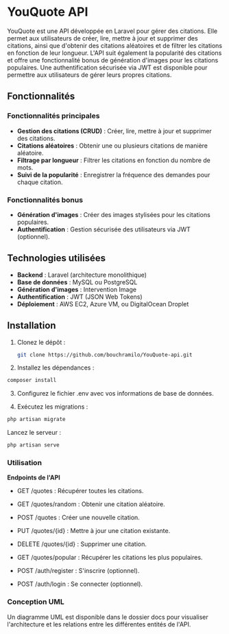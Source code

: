 # YouQuote API

YouQuote est une API développée en Laravel pour gérer des citations. Elle permet aux utilisateurs de créer, lire, mettre à jour et supprimer des citations, ainsi que d'obtenir des citations aléatoires et de filtrer les citations en fonction de leur longueur. L'API suit également la popularité des citations et offre une fonctionnalité bonus de génération d'images pour les citations populaires. Une authentification sécurisée via JWT est disponible pour permettre aux utilisateurs de gérer leurs propres citations.

## Fonctionnalités

### Fonctionnalités principales
- **Gestion des citations (CRUD)** : Créer, lire, mettre à jour et supprimer des citations.
- **Citations aléatoires** : Obtenir une ou plusieurs citations de manière aléatoire.
- **Filtrage par longueur** : Filtrer les citations en fonction du nombre de mots.
- **Suivi de la popularité** : Enregistrer la fréquence des demandes pour chaque citation.

### Fonctionnalités bonus
- **Génération d'images** : Créer des images stylisées pour les citations populaires.
- **Authentification** : Gestion sécurisée des utilisateurs via JWT (optionnel).

## Technologies utilisées
- **Backend** : Laravel (architecture monolithique)
- **Base de données** : MySQL ou PostgreSQL
- **Génération d'images** : Intervention Image
- **Authentification** : JWT (JSON Web Tokens)
- **Déploiement** : AWS EC2, Azure VM, ou DigitalOcean Droplet

## Installation

1. Clonez le dépôt :
   ```bash
   git clone https://github.com/bouchramilo/YouQuote-api.git

2. Installez les dépendances :
 ```bash
composer install
````
3. Configurez le fichier .env avec vos informations de base de données.

4. Exécutez les migrations :
 ```bash
php artisan migrate
```
Lancez le serveur :
 ```bash
php artisan serve
```
### Utilisation
**Endpoints de l'API**
- GET /quotes : Récupérer toutes les citations.

- GET /quotes/random : Obtenir une citation aléatoire.

- POST /quotes : Créer une nouvelle citation.

- PUT /quotes/{id} : Mettre à jour une citation existante.

- DELETE /quotes/{id} : Supprimer une citation.

- GET /quotes/popular : Récupérer les citations les plus populaires.

- POST /auth/register : S'inscrire (optionnel).

- POST /auth/login : Se connecter (optionnel).

### Conception UML
Un diagramme UML est disponible dans le dossier docs pour visualiser l'architecture et les relations entre les différentes entités de l'API.
